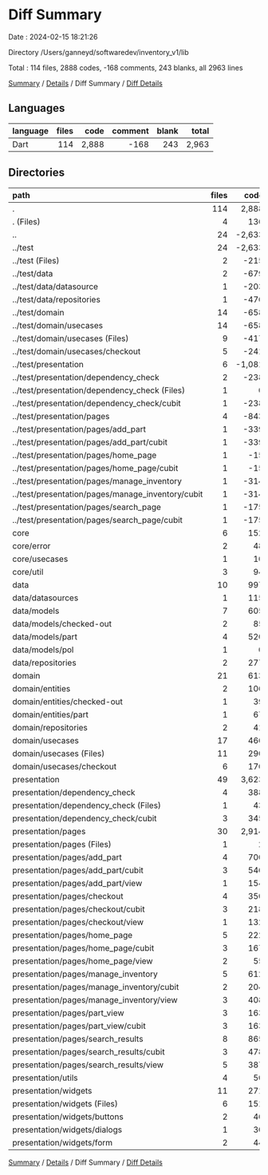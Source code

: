 # Diff Summary

Date : 2024-02-15 18:21:26

Directory /Users/ganneyd/softwaredev/inventory_v1/lib

Total : 114 files,  2888 codes, -168 comments, 243 blanks, all 2963 lines

[Summary](results.md) / [Details](details.md) / Diff Summary / [Diff Details](diff-details.md)

## Languages
| language | files | code | comment | blank | total |
| :--- | ---: | ---: | ---: | ---: | ---: |
| Dart | 114 | 2,888 | -168 | 243 | 2,963 |

## Directories
| path | files | code | comment | blank | total |
| :--- | ---: | ---: | ---: | ---: | ---: |
| . | 114 | 2,888 | -168 | 243 | 2,963 |
| . (Files) | 4 | 136 | 12 | 21 | 169 |
| .. | 24 | -2,633 | -549 | -429 | -3,611 |
| ../test | 24 | -2,633 | -549 | -429 | -3,611 |
| ../test (Files) | 2 | -215 | -1 | -9 | -225 |
| ../test/data | 2 | -679 | -265 | -143 | -1,087 |
| ../test/data/datasource | 1 | -203 | -65 | -45 | -313 |
| ../test/data/repositories | 1 | -476 | -200 | -98 | -774 |
| ../test/domain | 14 | -658 | -66 | -123 | -847 |
| ../test/domain/usecases | 14 | -658 | -66 | -123 | -847 |
| ../test/domain/usecases (Files) | 9 | -417 | -64 | -82 | -563 |
| ../test/domain/usecases/checkout | 5 | -241 | -2 | -41 | -284 |
| ../test/presentation | 6 | -1,081 | -217 | -154 | -1,452 |
| ../test/presentation/dependency_check | 2 | -238 | -51 | -27 | -316 |
| ../test/presentation/dependency_check (Files) | 1 | 0 | 0 | -1 | -1 |
| ../test/presentation/dependency_check/cubit | 1 | -238 | -51 | -26 | -315 |
| ../test/presentation/pages | 4 | -843 | -166 | -127 | -1,136 |
| ../test/presentation/pages/add_part | 1 | -339 | -73 | -59 | -471 |
| ../test/presentation/pages/add_part/cubit | 1 | -339 | -73 | -59 | -471 |
| ../test/presentation/pages/home_page | 1 | -15 | 0 | -3 | -18 |
| ../test/presentation/pages/home_page/cubit | 1 | -15 | 0 | -3 | -18 |
| ../test/presentation/pages/manage_inventory | 1 | -314 | -80 | -46 | -440 |
| ../test/presentation/pages/manage_inventory/cubit | 1 | -314 | -80 | -46 | -440 |
| ../test/presentation/pages/search_page | 1 | -175 | -13 | -19 | -207 |
| ../test/presentation/pages/search_page/cubit | 1 | -175 | -13 | -19 | -207 |
| core | 6 | 152 | 59 | 42 | 253 |
| core/error | 2 | 48 | 40 | 19 | 107 |
| core/usecases | 1 | 10 | 5 | 3 | 18 |
| core/util | 3 | 94 | 14 | 20 | 128 |
| data | 10 | 997 | 73 | 117 | 1,187 |
| data/datasources | 1 | 115 | 14 | 22 | 151 |
| data/models | 7 | 605 | 48 | 63 | 716 |
| data/models/checked-out | 2 | 85 | 8 | 18 | 111 |
| data/models/part | 4 | 520 | 40 | 44 | 604 |
| data/models/pol | 1 | 0 | 0 | 1 | 1 |
| data/repositories | 2 | 277 | 11 | 32 | 320 |
| domain | 21 | 613 | 38 | 122 | 773 |
| domain/entities | 2 | 106 | 20 | 24 | 150 |
| domain/entities/checked-out | 1 | 39 | 7 | 9 | 55 |
| domain/entities/part | 1 | 67 | 13 | 15 | 95 |
| domain/repositories | 2 | 41 | 18 | 19 | 78 |
| domain/usecases | 17 | 466 | 0 | 79 | 545 |
| domain/usecases (Files) | 11 | 290 | 0 | 53 | 343 |
| domain/usecases/checkout | 6 | 176 | 0 | 26 | 202 |
| presentation | 49 | 3,623 | 199 | 370 | 4,192 |
| presentation/dependency_check | 4 | 388 | 28 | 54 | 470 |
| presentation/dependency_check (Files) | 1 | 43 | 0 | 4 | 47 |
| presentation/dependency_check/cubit | 3 | 345 | 28 | 50 | 423 |
| presentation/pages | 30 | 2,914 | 158 | 281 | 3,353 |
| presentation/pages (Files) | 1 | 2 | 0 | 1 | 3 |
| presentation/pages/add_part | 4 | 700 | 37 | 47 | 784 |
| presentation/pages/add_part/cubit | 3 | 546 | 31 | 37 | 614 |
| presentation/pages/add_part/view | 1 | 154 | 6 | 10 | 170 |
| presentation/pages/checkout | 4 | 350 | 19 | 43 | 412 |
| presentation/pages/checkout/cubit | 3 | 218 | 17 | 39 | 274 |
| presentation/pages/checkout/view | 1 | 132 | 2 | 4 | 138 |
| presentation/pages/home_page | 5 | 222 | 16 | 34 | 272 |
| presentation/pages/home_page/cubit | 3 | 167 | 16 | 29 | 212 |
| presentation/pages/home_page/view | 2 | 55 | 0 | 5 | 60 |
| presentation/pages/manage_inventory | 5 | 612 | 18 | 54 | 684 |
| presentation/pages/manage_inventory/cubit | 2 | 204 | 16 | 31 | 251 |
| presentation/pages/manage_inventory/view | 3 | 408 | 2 | 23 | 433 |
| presentation/pages/part_view | 3 | 163 | 16 | 28 | 207 |
| presentation/pages/part_view/cubit | 3 | 163 | 16 | 28 | 207 |
| presentation/pages/search_results | 8 | 865 | 52 | 74 | 991 |
| presentation/pages/search_results/cubit | 3 | 478 | 38 | 50 | 566 |
| presentation/pages/search_results/view | 5 | 387 | 14 | 24 | 425 |
| presentation/utils | 4 | 50 | 7 | 11 | 68 |
| presentation/widgets | 11 | 271 | 6 | 24 | 301 |
| presentation/widgets (Files) | 6 | 151 | 6 | 15 | 172 |
| presentation/widgets/buttons | 2 | 46 | 0 | 4 | 50 |
| presentation/widgets/dialogs | 1 | 30 | 0 | 2 | 32 |
| presentation/widgets/form | 2 | 44 | 0 | 3 | 47 |

[Summary](results.md) / [Details](details.md) / Diff Summary / [Diff Details](diff-details.md)